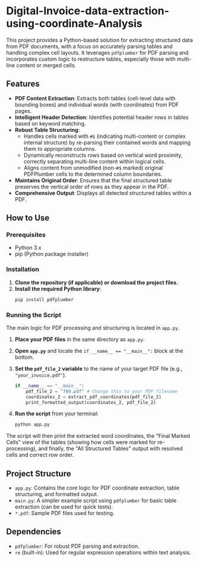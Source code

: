 # Digital-Invoice-data-extraction-using-coordinate-Analysis

This project provides a Python-based solution for extracting structured data from PDF documents, with a focus on accurately parsing tables and handling complex cell layouts. It leverages `pdfplumber` for PDF parsing and incorporates custom logic to restructure tables, especially those with multi-line content or merged cells.

## Features

-   **PDF Content Extraction**: Extracts both tables (cell-level data with bounding boxes) and individual words (with coordinates) from PDF pages.
-   **Intelligent Header Detection**: Identifies potential header rows in tables based on keyword matching.
-   **Robust Table Structuring**:
    -   Handles cells marked with `#$` (indicating multi-content or complex internal structure) by re-parsing their contained words and mapping them to appropriate columns.
    -   Dynamically reconstructs rows based on vertical word proximity, correctly separating multi-line content within logical cells.
    -   Aligns content from unmodified (non-`#$` marked) original PDFPlumber cells to the determined column boundaries.
-   **Maintains Original Order**: Ensures that the final structured table preserves the vertical order of rows as they appear in the PDF.
-   **Comprehensive Output**: Displays all detected structured tables within a PDF.

## How to Use

### Prerequisites

-   Python 3.x
-   pip (Python package installer)

### Installation

1.  **Clone the repository (if applicable) or download the project files.**
2.  **Install the required Python library**:
    ```bash
    pip install pdfplumber
    ```

### Running the Script

The main logic for PDF processing and structuring is located in `app.py`.

1.  **Place your PDF files** in the same directory as `app.py`.
2.  **Open `app.py`** and locate the `if __name__ == "__main__":` block at the bottom.
3.  **Set the `pdf_file_2` variable** to the name of your target PDF file (e.g., `"your_invoice.pdf"`).

    ```python
    if __name__ == "__main__":
        pdf_file_2 = "789.pdf" # Change this to your PDF filename
        coordinates_2 = extract_pdf_coordinates(pdf_file_2)
        print_formatted_output(coordinates_2, pdf_file_2)
    ```

4.  **Run the script** from your terminal:
    ```bash
    python app.py
    ```

The script will then print the extracted word coordinates, the "Final Marked Cells" view of the tables (showing how cells were marked for re-processing), and finally, the "All Structured Tables" output with resolved cells and correct row order.

## Project Structure

-   `app.py`: Contains the core logic for PDF coordinate extraction, table structuring, and formatted output.
-   `main.py`: A simpler example script using `pdfplumber` for basic table extraction (can be used for quick tests).
-   `*.pdf`: Sample PDF files used for testing.

## Dependencies

-   `pdfplumber`: For robust PDF parsing and extraction.
-   `re` (built-in): Used for regular expression operations within text analysis. 